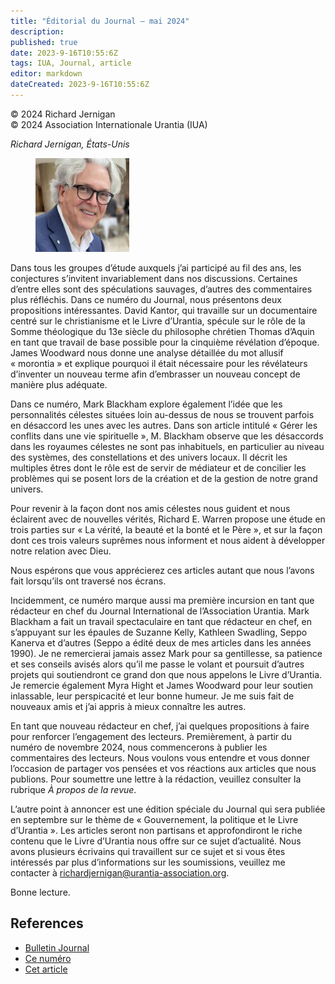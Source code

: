 ```yaml
---
title: "Éditorial du Journal – mai 2024"
description: 
published: true
date: 2023-9-16T10:55:6Z
tags: IUA, Journal, article
editor: markdown
dateCreated: 2023-9-16T10:55:6Z
---
```


<p class="v-card v-sheet theme--light grey lighten-3 px-2">© 2024 Richard Jernigan<br>© 2024 Association Internationale Urantia (IUA)</p>

_Richard Jernigan, États-Unis_

<figure id="Figure_1" class="image urantiapedia image-style-align-left" alt="Richard-Jernigan">
<img src="/image/article/IUA_Journal/Richard-Jernigan-Thumbnail-5_2024-150x150.jpg">
</figure>

Dans tous les groupes d’étude auxquels j’ai participé au fil des ans, les conjectures s’invitent invariablement dans nos discussions. Certaines d’entre elles sont des spéculations sauvages, d’autres des commentaires plus réfléchis. Dans ce numéro du Journal, nous présentons deux propositions intéressantes. David Kantor, qui travaille sur un documentaire centré sur le christianisme et le Livre d’Urantia, spécule sur le rôle de la Somme théologique du 13e siècle du philosophe chrétien Thomas d’Aquin en tant que travail de base possible pour la cinquième révélation d’époque. James Woodward nous donne une analyse détaillée du mot allusif « morontia » et explique pourquoi il était nécessaire pour les révélateurs d’inventer un nouveau terme afin d’embrasser un nouveau concept de manière plus adéquate.

Dans ce numéro, Mark Blackham explore également l’idée que les personnalités célestes situées loin au-dessus de nous se trouvent parfois en désaccord les unes avec les autres. Dans son article intitulé « Gérer les conflits dans une vie spirituelle », M. Blackham observe que les désaccords dans les royaumes célestes ne sont pas inhabituels, en particulier au niveau des systèmes, des constellations et des univers locaux. Il décrit les multiples êtres dont le rôle est de servir de médiateur et de concilier les problèmes qui se posent lors de la création et de la gestion de notre grand univers.

Pour revenir à la façon dont nos amis célestes nous guident et nous éclairent avec de nouvelles vérités, Richard E. Warren propose une étude en trois parties sur « La vérité, la beauté et la bonté et le Père », et sur la façon dont ces trois valeurs suprêmes nous informent et nous aident à développer notre relation avec Dieu.

Nous espérons que vous apprécierez ces articles autant que nous l’avons fait lorsqu’ils ont traversé nos écrans.

Incidemment, ce numéro marque aussi ma première incursion en tant que rédacteur en chef du Journal International de l’Association Urantia. Mark Blackham a fait un travail spectaculaire en tant que rédacteur en chef, en s’appuyant sur les épaules de Suzanne Kelly, Kathleen Swadling, Seppo Kanerva et d’autres (Seppo a édité deux de mes articles dans les années 1990). Je ne remercierai jamais assez Mark pour sa gentillesse, sa patience et ses conseils avisés alors qu’il me passe le volant et poursuit d’autres projets qui soutiendront ce grand don que nous appelons le Livre d’Urantia. Je remercie également Myra Hight et James Woodward pour leur soutien inlassable, leur perspicacité et leur bonne humeur. Je me suis fait de nouveaux amis et j’ai appris à mieux connaître les autres.

En tant que nouveau rédacteur en chef, j’ai quelques propositions à faire pour renforcer l’engagement des lecteurs. Premièrement, à partir du numéro de novembre 2024, nous commencerons à publier les commentaires des lecteurs. Nous voulons vous entendre et vous donner l’occasion de partager vos pensées et vos réactions aux articles que nous publions. Pour soumettre une lettre à la rédaction, veuillez consulter la rubrique _À propos de la revue_.

L’autre point à annoncer est une édition spéciale du Journal qui sera publiée en septembre sur le thème de « Gouvernement, la politique et le Livre d’Urantia ». Les articles seront non partisans et approfondiront le riche contenu que le Livre d’Urantia nous offre sur ce sujet d’actualité. Nous avons plusieurs écrivains qui travaillent sur ce sujet et si vous êtes intéressés par plus d’informations sur les soumissions, veuillez me contacter à richardjernigan@urantia-association.org.

Bonne lecture.
<br style="clear:both;"/>

## References

- [Bulletin Journal](https://urantia-association.org/newsletter/ncategory/journal/)
- [Ce numéro](https://urantia-association.org/newsletter/journal-mai-2024/?lang=fr)
- [Cet article](https://urantia-association.org/editorial-du-journal-mai-2024/?lang=fr)